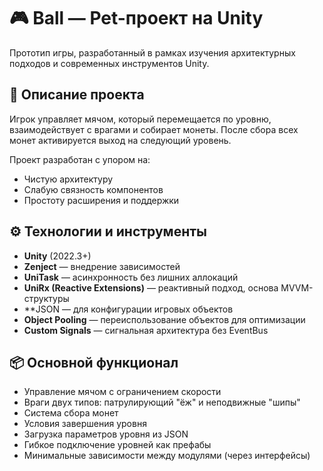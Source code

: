 # 🎮 Ball — Pet-проект на Unity

Прототип игры, разработанный в рамках изучения архитектурных подходов и современных инструментов Unity.

## 🚀 Описание проекта

Игрок управляет мячом, который перемещается по уровню, взаимодействует с врагами и собирает монеты. После сбора всех монет активируется выход на следующий уровень.

Проект разработан с упором на:
- Чистую архитектуру
- Слабую связность компонентов
- Простоту расширения и поддержки

## ⚙️ Технологии и инструменты

- **Unity** (2022.3+)
- **Zenject** — внедрение зависимостей
- **UniTask** — асинхронность без лишних аллокаций
- **UniRx (Reactive Extensions)** — реактивный подход, основа MVVM-структуры
- **JSON — для конфигурации игровых объектов
- **Object Pooling** — переиспользование объектов для оптимизации
- **Custom Signals** — сигнальная архитектура без EventBus

## 📦 Основной функционал

- Управление мячом с ограничением скорости
- Враги двух типов: патрулирующий "ёж" и неподвижные "шипы"
- Система сбора монет
- Условия завершения уровня
- Загрузка параметров уровня из JSON
- Гибкое подключение уровней как префабы
- Минимальные зависимости между модулями (через интерфейсы)
